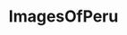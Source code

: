 ---
title: ImagesOfPeru
crosslinks:
- EarthPorn
- pics
- PERU
- travel
- itookapicture
- imagesofnetwork
- aww
- GreenDawn
- rupaulsdragrace
- Philippines
- photoshopbattles
- funny
- CelebsBR
- CampingandHiking
- MMA
- analog
- Instagram
- whatsthisbug
- MilitaryPorn
- tattoos
---
